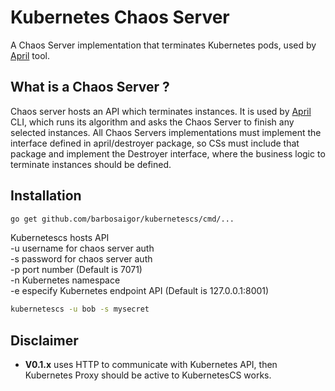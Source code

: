 # Kubernetes Chaos Server  
A Chaos Server implementation that terminates Kubernetes pods, used by [April](https://github.com/barbosaigor/april) tool.

## What is a Chaos Server ?
Chaos server hosts an API which terminates instances. It is used by [April](https://github.com/barbosaigor/april) CLI, 
which runs its algorithm and asks the Chaos Server to finish any selected instances. 
All Chaos Servers implementations must implement the interface defined in april/destroyer package, so CSs must include that package and
implement the Destroyer interface, where the business logic to terminate instances should be defined.  

## Installation  
```bash 
go get github.com/barbosaigor/kubernetescs/cmd/...
```   

Kubernetescs hosts API    
-u username for chaos server auth  
-s password for chaos server auth  
-p port number (Default is 7071)  
-n Kubernetes namespace  
-e especify Kubernetes endpoint API  (Default is 127.0.0.1:8001)
```bash 
kubernetescs -u bob -s mysecret
```  

## Disclaimer
* **V0.1.x** uses HTTP to communicate with Kubernetes API, then Kubernetes Proxy should be active to KubernetesCS works.  
